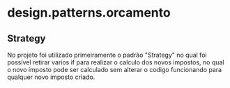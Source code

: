 # design.patterns.orcamento

## Strategy
No projeto foi utilizado primeiramente o padrão "Strategy" no qual foi possível retirar varios if para realizar o calculo dos novos impostos, no qual o novo imposto pode ser
calculado sem alterar o codigo funcionando para qualquer novo imposto criado. 
